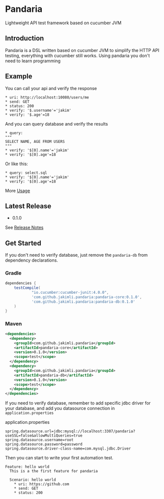 Pandaria
=====
Lightweight API test framework based on cucumber JVM

Introduction
------------

Pandaria is a DSL written based on cucumber JVM to simplify the HTTP API testing, everything with cucumber still works.
Using pandaria you don't need to learn programming

Example
-------

You can call your api and verify the response
```
* uri: http://localhost:10080/users/me
* send: GET
* status: 200
* verify: '$.username'='jakim'
* verify: '$.age'=18
```

And you can query database and verify the results

```
* query:
"""
SELECT NAME, AGE FROM USERS
"""
* verify: '$[0].name'='jakim'
* verify: '$[0].age'=18
```

Or like this:

```
* query: select.sql
* verify: '$[0].name'='jakim'
* verify: '$[0].age'=18
```

More [Usage](doc/usage.md)

Latest Release
--------------
* 0.1.0

See [Release Notes](doc/release_notes.md)


Get Started
-----------

If you don't need to verify database, just remove the `pandaria-db` from dependency declarations.

### Gradle
```groovy
dependencies {
    testCompile(
            "io.cucumber:cucumber-junit:4.0.0",
            'com.github.jakimli.pandaria:pandaria-core:0.1.0',
            'com.github.jakimli.pandaria:pandaria-db:0.1.0'
    )
}
```

### Maven
```xml
<dependencies>
  <dependency>
    <groupId>com.github.jakimli.pandaria</groupId>
    <artifactId>pandaria-core</artifactId>
    <version>0.1.0</version>
    <scope>test</scope>
  </dependency>
  <dependency>
    <groupId>com.github.jakimli.pandaria</groupId>
    <artifactId>pandaria-db</artifactId>
    <version>0.1.0</version>
    <scope>test</scope>
  </dependency>
</dependencies>
```

If you need to verify database, remember to add specific jdbc driver for your database, and add you datasource connection in
`application.properties`

application.properties
```
spring.datasource.url=jdbc:mysql://localhost:3307/pandaria?useSSL=false&allowMultiQueries=true
spring.datasource.username=root
spring.datasource.password=password
spring.datasource.driver-class-name=com.mysql.jdbc.Driver
```

Then you can start to write your first automation test.
```
Feature: hello world
  This is a the first feature for pandaria

  Scenario: hello world
    * uri: https://github.com
    * send: GET
    * status: 200
```
